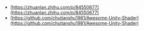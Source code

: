 * [https://zhuanlan.zhihu.com/p/84550677](https://zhuanlan.zhihu.com/p/84550677)
* [https://github.com/chutianshu1981/Awesome-Unity-Shader](https://github.com/chutianshu1981/Awesome-Unity-Shader)